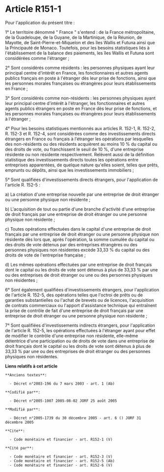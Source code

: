 # Article R151-1

Pour l'application du présent titre : 

1° Le territoire dénommé " France " s'entend : de la France métropolitaine, de la Guadeloupe, de la Guyane, de la Martinique,
de la Réunion, de Mayotte, de Saint-Pierre-et-Miquelon et des îles Wallis et Futuna ainsi que la Principauté de Monaco.
Toutefois, pour les besoins statistiques liés à l'établissement de la balance des paiements, les îles Wallis et Futuna sont
considérées comme l'étranger ; 

2° Sont considérés comme résidents : les personnes physiques ayant leur principal centre d'intérêt en France, les
fonctionnaires et autres agents publics français en poste à l'étranger dès leur prise de fonctions, ainsi que les personnes
morales françaises ou étrangères pour leurs établissements en France ; 

3° Sont considérés comme non-résidents : les personnes physiques ayant leur principal centre d'intérêt à l'étranger, les
fonctionnaires et autres agents publics étrangers en poste en France dès leur prise de fonctions, et les personnes morales
françaises ou étrangères pour leurs établissements à l'étranger ; 

4° Pour les besoins statistiques mentionnés aux articles R. 152-1, R. 152-2, R. 152-3 et R. 152-4, sont considérées comme des
investissements directs étrangers en France ou français à l'étranger les opérations par lesquelles des non-résidents ou des
résidents acquièrent au moins 10 % du capital ou des droits de vote, ou franchissent le seuil de 10 %, d'une entreprise
résidente ou non résidente respectivement. Relèvent aussi de la définition statistique des investissements directs toutes les
opérations entre entreprises apparentées, de quelque nature qu'elles soient, telles que prêts, emprunts ou dépôts, ainsi que
les investissements immobiliers ; 

5° Sont qualifiées d'investissements directs étrangers, pour l'application de l'article R. 152-5 : 

a) La création d'une entreprise nouvelle par une entreprise de droit étranger ou une personne physique non résidente ; 

b) L'acquisition de tout ou partie d'une branche d'activité d'une entreprise de droit français par une entreprise de droit
étranger ou une personne physique non résidente ; 

c) Toutes opérations effectuées dans le capital d'une entreprise de droit français par une entreprise de droit étranger ou
une personne physique non résidente dès lors que, après l'opération, la somme cumulée du capital ou des droits de vote
détenus par des entreprises étrangères ou des personnes physiques non résidentes excède 33,33 % du capital ou des droits de
vote de l'entreprise française ; 

d) Les mêmes opérations effectuées par une entreprise de droit français dont le capital ou les droits de vote sont détenus à
plus de 33,33 % par une ou des entreprises de droit étranger ou une ou des personnes physiques non résidentes ; 

6° Sont également qualifiées d'investissements étrangers, pour l'application de l'article R. 152-5, des opérations telles que
l'octroi de prêts ou de garanties substantielles ou l'achat de brevets ou de licences, l'acquisition de contrats commerciaux
ou l'apport d'assistance technique qui entraînent la prise de contrôle de fait d'une entreprise de droit français par une
entreprise de droit étranger ou une personne physique non résidente ; 

7° Sont qualifiées d'investissements indirects étrangers, pour l'application de l'article R. 152-5, les opérations effectuées
à l'étranger ayant pour effet de modifier le contrôle d'une entreprise non résidente, elle-même détentrice d'une
participation ou de droits de vote dans une entreprise de droit français dont le capital ou les droits de vote sont détenus à
plus de 33,33 % par une ou des entreprises de droit étranger ou des personnes physiques non résidentes.

**Liens relatifs à cet article**

	**Anciens textes**:

	  - Décret n°2003-196 du 7 mars 2003 - art. 1 (Ab)

	**Codifié par**:

	  - Décret n°2005-1007 2005-08-02 JORF 25 août 2005

	**Modifié par**:

	  - Décret n°2005-1739 du 30 décembre 2005 - art. 6 () JORF 31 décembre 2005

	**Cite**:

	  - Code monétaire et financier - art. R152-1 (V)

	**Cité par**:

	  - Code monétaire et financier - art. R152-3 (V)
	  - Code monétaire et financier - art. R152-5 (Ab)
	  - Code monétaire et financier - art. R152-6 (V)
